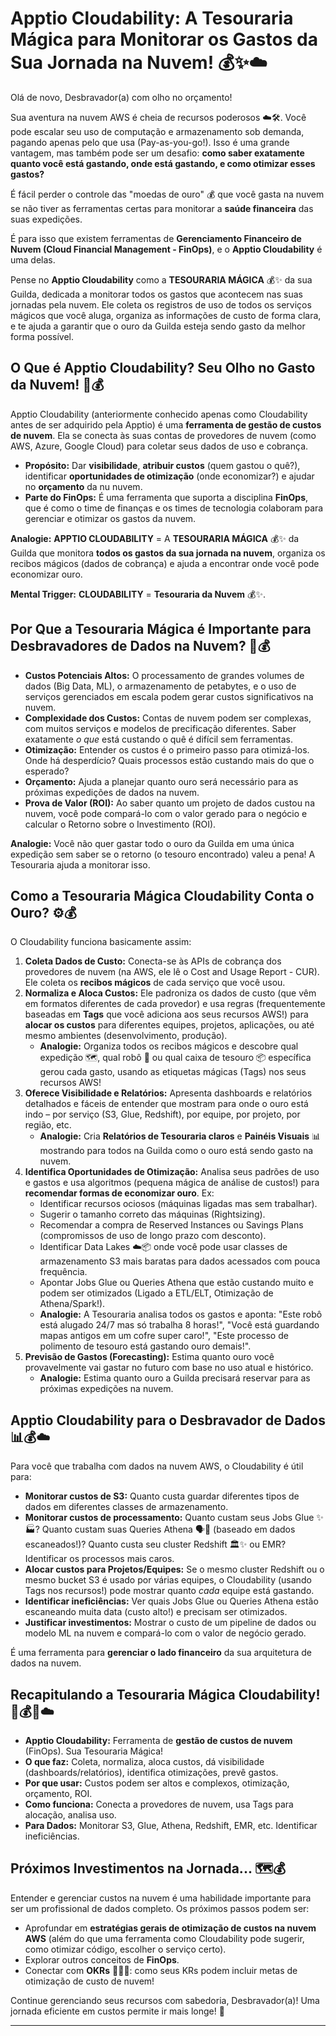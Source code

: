 # Apptio Cloudability: A Tesouraria Mágica para Monitorar os Gastos da Sua Jornada na Nuvem! 💰✨☁️

Olá de novo, Desbravador(a) com olho no orçamento!

Sua aventura na nuvem AWS é cheia de recursos poderosos ☁️🛠️. Você pode escalar seu uso de computação e armazenamento sob demanda, pagando apenas pelo que usa (Pay-as-you-go!). Isso é uma grande vantagem, mas também pode ser um desafio: **como saber exatamente quanto você está gastando, onde está gastando, e como otimizar esses gastos?**

É fácil perder o controle das "moedas de ouro" 💰 que você gasta na nuvem se não tiver as ferramentas certas para monitorar a **saúde financeira** das suas expedições.

É para isso que existem ferramentas de **Gerenciamento Financeiro de Nuvem (Cloud Financial Management - FinOps)**, e o **Apptio Cloudability** é uma delas.

Pense no **Apptio Cloudability** como a **TESOURARIA MÁGICA** 💰✨ da sua Guilda, dedicada a monitorar todos os gastos que acontecem nas suas jornadas pela nuvem. Ele coleta os registros de uso de todos os serviços mágicos que você aluga, organiza as informações de custo de forma clara, e te ajuda a garantir que o ouro da Guilda esteja sendo gasto da melhor forma possível.

## O Que é Apptio Cloudability? Seu Olho no Gasto da Nuvem! 👀💰

Apptio Cloudability (anteriormente conhecido apenas como Cloudability antes de ser adquirido pela Apptio) é uma **ferramenta de gestão de custos de nuvem**. Ela se conecta às suas contas de provedores de nuvem (como AWS, Azure, Google Cloud) para coletar seus dados de uso e cobrança.

* **Propósito:** Dar **visibilidade**, **atribuir custos** (quem gastou o quê?), identificar **oportunidades de otimização** (onde economizar?) e ajudar no **orçamento** da nu nuvem.
* **Parte do FinOps:** É uma ferramenta que suporta a disciplina **FinOps**, que é como o time de finanças e os times de tecnologia colaboram para gerenciar e otimizar os gastos da nuvem.

**Analogie:** **APPTIO CLOUDABILITY** = A **TESOURARIA MÁGICA** 💰✨ da Guilda que monitora **todos os gastos da sua jornada na nuvem**, organiza os recibos mágicos (dados de cobrança) e ajuda a encontrar onde você pode economizar ouro.

**Mental Trigger:** **CLOUDABILITY** = **Tesouraria da Nuvem** 💰✨.

## Por Que a Tesouraria Mágica é Importante para Desbravadores de Dados na Nuvem? 🤔💰

* **Custos Potenciais Altos:** O processamento de grandes volumes de dados (Big Data, ML), o armazenamento de petabytes, e o uso de serviços gerenciados em escala podem gerar custos significativos na nuvem.
* **Complexidade dos Custos:** Contas de nuvem podem ser complexas, com muitos serviços e modelos de precificação diferentes. Saber exatamente *o que* está custando o quê é difícil sem ferramentas.
* **Otimização:** Entender os custos é o primeiro passo para otimizá-los. Onde há desperdício? Quais processos estão custando mais do que o esperado?
* **Orçamento:** Ajuda a planejar quanto ouro será necessário para as próximas expedições de dados na nuvem.
* **Prova de Valor (ROI):** Ao saber quanto um projeto de dados custou na nuvem, você pode compará-lo com o valor gerado para o negócio e calcular o Retorno sobre o Investimento (ROI).

**Analogie:** Você não quer gastar todo o ouro da Guilda em uma única expedição sem saber se o retorno (o tesouro encontrado) valeu a pena! A Tesouraria ajuda a monitorar isso.

## Como a Tesouraria Mágica Cloudability Conta o Ouro? ⚙️💰

O Cloudability funciona basicamente assim:

1.  **Coleta Dados de Custo:** Conecta-se às APIs de cobrança dos provedores de nuvem (na AWS, ele lê o Cost and Usage Report - CUR). Ele coleta os **recibos mágicos** de cada serviço que você usou.
2.  **Normaliza e Aloca Custos:** Ele padroniza os dados de custo (que vêm em formatos diferentes de cada provedor) e usa regras (frequentemente baseadas em **Tags** que você adiciona aos seus recursos AWS!) para **alocar os custos** para diferentes equipes, projetos, aplicações, ou até mesmo ambientes (desenvolvimento, produção).
    * **Analogie:** Organiza todos os recibos mágicos e descobre qual expedição 🗺️, qual robô 🤖 ou qual caixa de tesouro 📦 específica gerou cada gasto, usando as etiquetas mágicas (Tags) nos seus recursos AWS!
3.  **Oferece Visibilidade e Relatórios:** Apresenta dashboards e relatórios detalhados e fáceis de entender que mostram para onde o ouro está indo – por serviço (S3, Glue, Redshift), por equipe, por projeto, por região, etc.
    * **Analogie:** Cria **Relatórios de Tesouraria claros** e **Painéis Visuais** 📊 mostrando para todos na Guilda como o ouro está sendo gasto na nuvem.
4.  **Identifica Oportunidades de Otimização:** Analisa seus padrões de uso e gastos e usa algoritmos (pequena mágica de análise de custos!) para **recomendar formas de economizar ouro**. Ex:
    * Identificar recursos ociosos (máquinas ligadas mas sem trabalhar).
    * Sugerir o tamanho correto das máquinas (Rightsizing).
    * Recomendar a compra de Reserved Instances ou Savings Plans (compromissos de uso de longo prazo com desconto).
    * Identificar Data Lakes ☁️📦 onde você pode usar classes de armazenamento S3 mais baratas para dados acessados com pouca frequência.
    * Apontar Jobs Glue ou Queries Athena que estão custando muito e podem ser otimizados (Ligado a ETL/ELT, Otimização de Athena/Spark!).
    * **Analogie:** A Tesouraria analisa todos os gastos e aponta: "Este robô está alugado 24/7 mas só trabalha 8 horas!", "Você está guardando mapas antigos em um cofre super caro!", "Este processo de polimento de tesouro está gastando ouro demais!".
5.  **Previsão de Gastos (Forecasting):** Estima quanto ouro você provavelmente vai gastar no futuro com base no uso atual e histórico.
    * **Analogie:** Estima quanto ouro a Guilda precisará reservar para as próximas expedições na nuvem.

## Apptio Cloudability para o Desbravador de Dados 📊💰☁️

Para você que trabalha com dados na nuvem AWS, o Cloudability é útil para:

* **Monitorar custos de S3:** Quanto custa guardar diferentes tipos de dados em diferentes classes de armazenamento.
* **Monitorar custos de processamento:** Quanto custam seus Jobs Glue ✨🏭? Quanto custam suas Queries Athena 🗣️🔎 (baseado em dados escaneados!)? Quanto custa seu cluster Redshift 🏛️✨ ou EMR? Identificar os processos mais caros.
* **Alocar custos para Projetos/Equipes:** Se o mesmo cluster Redshift ou o mesmo bucket S3 é usado por várias equipes, o Cloudability (usando Tags nos recursos!) pode mostrar quanto *cada* equipe está gastando.
* **Identificar ineficiências:** Ver quais Jobs Glue ou Queries Athena estão escaneando muita data (custo alto!) e precisam ser otimizados.
* **Justificar investimentos:** Mostrar o custo de um pipeline de dados ou modelo ML na nuvem e compará-lo com o valor de negócio gerado.

É uma ferramenta para **gerenciar o lado financeiro** da sua arquitetura de dados na nuvem.

## Recapitulando a Tesouraria Mágica Cloudability! 🧠💰✨☁️

* **Apptio Cloudability:** Ferramenta de **gestão de custos de nuvem** (FinOps). Sua Tesouraria Mágica!
* **O que faz:** Coleta, normaliza, aloca custos, dá visibilidade (dashboards/relatórios), identifica otimizações, prevê gastos.
* **Por que usar:** Custos podem ser altos e complexos, otimização, orçamento, ROI.
* **Como funciona:** Conecta a provedores de nuvem, usa Tags para alocação, analisa uso.
* **Para Dados:** Monitorar S3, Glue, Athena, Redshift, EMR, etc. Identificar ineficiências.

## Próximos Investimentos na Jornada... 🗺️💰

Entender e gerenciar custos na nuvem é uma habilidade importante para ser um profissional de dados completo. Os próximos passos podem ser:

* Aprofundar em **estratégias gerais de otimização de custos na nuvem AWS** (além do que uma ferramenta como Cloudability pode sugerir, como otimizar código, escolher o serviço certo).
* Explorar outros conceitos de **FinOps**.
* Conectar com **OKRs** 🧭✨🎯: como seus KRs podem incluir metas de otimização de custo de nuvem!

Continue gerenciando seus recursos com sabedoria, Desbravador(a)! Uma jornada eficiente em custos permite ir mais longe! 💪

---
